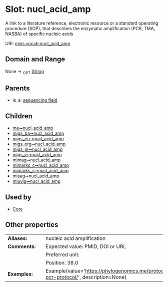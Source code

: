 
# Slot: nucl_acid_amp


A link to a literature reference, electronic resource or a standard operating procedure (SOP), that describes the enzymatic amplification (PCR, TMA, NASBA) of specific nucleic acids

URI: [mixs.vocab:nucl_acid_amp](https://w3id.org/mixs/vocab/nucl_acid_amp)


## Domain and Range

None ->  <sub>OPT</sub> [String](types/String.md)

## Parents

 *  is_a: [sequencing field](sequencing_field.md)

## Children

 *  [me➞nucl_acid_amp](me_nucl_acid_amp.md)
 *  [migs_ba➞nucl_acid_amp](migs_ba_nucl_acid_amp.md)
 *  [migs_eu➞nucl_acid_amp](migs_eu_nucl_acid_amp.md)
 *  [migs_org➞nucl_acid_amp](migs_org_nucl_acid_amp.md)
 *  [migs_pl➞nucl_acid_amp](migs_pl_nucl_acid_amp.md)
 *  [migs_vi➞nucl_acid_amp](migs_vi_nucl_acid_amp.md)
 *  [mimag➞nucl_acid_amp](mimag_nucl_acid_amp.md)
 *  [mimarks_c➞nucl_acid_amp](mimarks_c_nucl_acid_amp.md)
 *  [mimarks_s➞nucl_acid_amp](mimarks_s_nucl_acid_amp.md)
 *  [misag➞nucl_acid_amp](misag_nucl_acid_amp.md)
 *  [miuvig➞nucl_acid_amp](miuvig_nucl_acid_amp.md)

## Used by

 * [Core](Core.md)

## Other properties

|  |  |  |
| --- | --- | --- |
| **Aliases:** | | nucleic acid amplification |
| **Comments:** | | Expected value: PMID, DOI or URL |
|  | | Preferred unit:  |
|  | | Position: 38.0 |
| **Examples:** | | Example(value='https://phylogenomics.me/protocols/16s-pcr-protocol/', description=None) |

